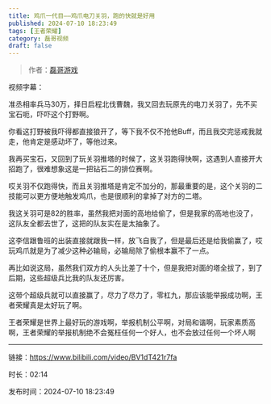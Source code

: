 ```yaml
---
title: 鸡爪一代目——鸡爪电刀关羽，跑的快就是好用
published: 2024-07-10 18:23:49
tags: [王者荣耀]
category: 磊哥视频
draft: false
---
```



> 作者：[磊哥游戏](https://space.bilibili.com/268941858?spm_id_from=333.788.upinfo.head.click)

视频字幕：

准丞相率兵马30万，择日启程北伐曹魏，我又回去玩原先的电刀关羽了，先不买宝石呃，吓吓这个打野啊。

你看这打野被我吓得都直接狼开了，等下我不仅不抢他Buff，而且我交完惩戒我就走，他肯定是感动坏了，等他过来。

我再买宝石，又回到了玩关羽推塔的时候了，这关羽跑得快啊，这遇到人直接开大招跑了，很难想象这是一把钻石二的排位赛啊。

哎关羽不仅跑得快，而且关羽推塔是肯定不加分的，那最重要的是，这个关羽的二技能可以更方便地触发鸡爪，也是很顺利的拿掉了对方的二塔。

我这关羽可是82的胜率，虽然我把对面的高地给偷了，但是我家的高地也没了，这队友全都去世了，这把的队友实在是太抽象了。

这李信跟鲁班的出装直接就跟我一样，放飞自我了，但是最后还是给我偷赢了，哎玩鸡爪就是为了减少这种必输局，必输局除了偷根本赢不了一点。

再比如说这局，虽然我们双方的人头比差了十个，但是我把对面的塔全拔了，到了后期，这些超级兵比我的队友还厉害。

这带个超级兵就可以直接赢了，尽力了尽力了，零杠九，那应该能举报成功啊，王者荣耀真是太好玩了啊。

王者荣耀是世界上最好玩的游戏啊，举报机制公平啊，对局和谐啊，玩家素质高啊，王者荣耀的举报机制绝不会冤枉任何一个好人，也不会放过任何一个坏人啊

---

链接：https://www.bilibili.com/video/BV1dT421r7fa

时长：02:14

发布时间：2024-07-10 18:23:49
